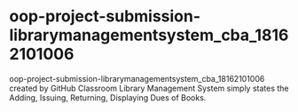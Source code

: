 # oop-project-submission-librarymanagementsystem_cba_18162101006
oop-project-submission-librarymanagementsystem_cba_18162101006 created by GitHub Classroom
Library Management System simply states the
Adding, Issuing, Returning, Displaying Dues of Books. 
